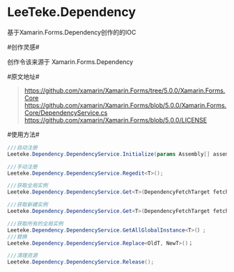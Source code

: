 # LeeTeke.Dependency

基于Xamarin.Forms.Dependency创作的的IOC

#创作灵感#   

创作令该来源于 Xamarin.Forms.Dependency

#原文地址#   

>https://github.com/xamarin/Xamarin.Forms/tree/5.0.0/Xamarin.Forms.Core
>https://github.com/xamarin/Xamarin.Forms/blob/5.0.0/Xamarin.Forms.Core/DependencyService.cs
>https://github.com/xamarin/Xamarin.Forms/blob/5.0.0/LICENSE



#使用方法#   
```C#
///自动注册
Leeteke.Dependency.DependencyService.Initialize(params Assembly[] assemblies);

///手动注册
Leeteke.Dependency.DependencyService.Regedit<T>();

///获取全局实例
Leeteke.Dependency.DependencyService.Get<T>(DependencyFetchTarget fetchTarget = DependencyFetchTarget.GlobalInstance);

///获取新建实例
Leeteke.Dependency.DependencyService.Get<T>(DependencyFetchTarget fetchTarget = DependencyFetchTarget.NewInstance);

///获取所有的全局实例
Leeteke.Dependency.DependencyService.GetAllGlobalInstance<T>(）;
///替换
Leeteke.Dependency.DependencyService.Replace<OldT, NewT>()；

///清理资源
Leeteke.Dependency.DependencyService.Release();
```




